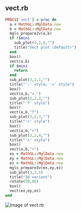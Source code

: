 
## vect.rb

```ruby
PROCS['vect'] = proc do
  a = MathGL::MglData.new
  b = MathGL::MglData.new
  mgls_prepare2v(a,b)
  if !$mini
    sub_plot(3,2,0,"")
    title("Vect plot (default)")
  end
  box()
  vect(a,b)
  if $mini
    return
  end
  sub_plot(3,2,1,"")
  title("'.' style; '=' style")
  box()
  vect(a,b,"=.")
  sub_plot(3,2,2,"")
  title("'f' style")
  box()
  vect(a,b,"f")
  sub_plot(3,2,3,"")
  title("'>' style")
  box()
  vect(a,b,">")
  sub_plot(3,2,4,"")
  title("'<' style")
  box()
  vect(a,b,"<")
  ex = MathGL::MglData.new
  ey = MathGL::MglData.new
  ez = MathGL::MglData.new
  mgls_prepare3v(ex,ey,ez)
  sub_plot(3,2,5)
  title("3d variant")
  rotate(50,60)
  box()
  vect(ex,ey,ez)
end


```
![image of vect.rb](https://raw.github.com/masa16/ruby-mathgl-sample/master/samples/vect/vect.png)

